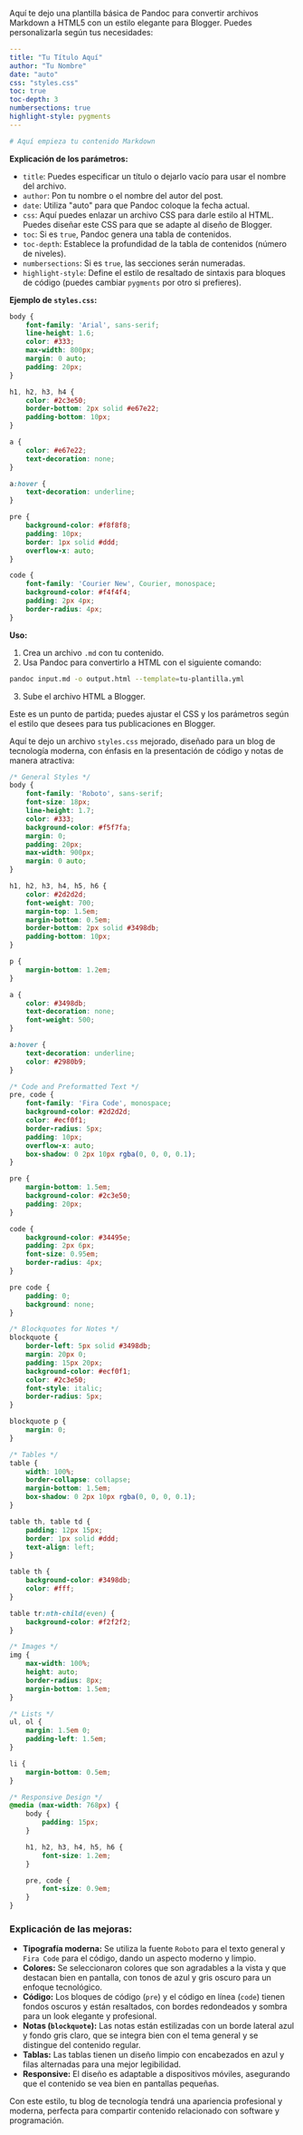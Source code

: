Aquí te dejo una plantilla básica de Pandoc para convertir archivos Markdown a HTML5 con un estilo elegante para Blogger. Puedes personalizarla según tus necesidades:

```yaml
---
title: "Tu Título Aquí"
author: "Tu Nombre"
date: "auto"
css: "styles.css"
toc: true
toc-depth: 3
numbersections: true
highlight-style: pygments
---

# Aquí empieza tu contenido Markdown
```

**Explicación de los parámetros:**

- `title`: Puedes especificar un título o dejarlo vacío para usar el nombre del archivo.
- `author`: Pon tu nombre o el nombre del autor del post.
- `date`: Utiliza "auto" para que Pandoc coloque la fecha actual.
- `css`: Aquí puedes enlazar un archivo CSS para darle estilo al HTML. Puedes diseñar este CSS para que se adapte al diseño de Blogger.
- `toc`: Si es `true`, Pandoc genera una tabla de contenidos.
- `toc-depth`: Establece la profundidad de la tabla de contenidos (número de niveles).
- `numbersections`: Si es `true`, las secciones serán numeradas.
- `highlight-style`: Define el estilo de resaltado de sintaxis para bloques de código (puedes cambiar `pygments` por otro si prefieres).

**Ejemplo de `styles.css`:**

```css
body {
    font-family: 'Arial', sans-serif;
    line-height: 1.6;
    color: #333;
    max-width: 800px;
    margin: 0 auto;
    padding: 20px;
}

h1, h2, h3, h4 {
    color: #2c3e50;
    border-bottom: 2px solid #e67e22;
    padding-bottom: 10px;
}

a {
    color: #e67e22;
    text-decoration: none;
}

a:hover {
    text-decoration: underline;
}

pre {
    background-color: #f8f8f8;
    padding: 10px;
    border: 1px solid #ddd;
    overflow-x: auto;
}

code {
    font-family: 'Courier New', Courier, monospace;
    background-color: #f4f4f4;
    padding: 2px 4px;
    border-radius: 4px;
}
```

**Uso:**

1. Crea un archivo `.md` con tu contenido.
2. Usa Pandoc para convertirlo a HTML con el siguiente comando:

```bash
pandoc input.md -o output.html --template=tu-plantilla.yml
```

3. Sube el archivo HTML a Blogger.

Este es un punto de partida; puedes ajustar el CSS y los parámetros según el estilo que desees para tus publicaciones en Blogger.






Aquí te dejo un archivo `styles.css` mejorado, diseñado para un blog de tecnología moderna, con énfasis en la presentación de código y notas de manera atractiva:

```css
/* General Styles */
body {
    font-family: 'Roboto', sans-serif;
    font-size: 18px;
    line-height: 1.7;
    color: #333;
    background-color: #f5f7fa;
    margin: 0;
    padding: 20px;
    max-width: 900px;
    margin: 0 auto;
}

h1, h2, h3, h4, h5, h6 {
    color: #2d2d2d;
    font-weight: 700;
    margin-top: 1.5em;
    margin-bottom: 0.5em;
    border-bottom: 2px solid #3498db;
    padding-bottom: 10px;
}

p {
    margin-bottom: 1.2em;
}

a {
    color: #3498db;
    text-decoration: none;
    font-weight: 500;
}

a:hover {
    text-decoration: underline;
    color: #2980b9;
}

/* Code and Preformatted Text */
pre, code {
    font-family: 'Fira Code', monospace;
    background-color: #2d2d2d;
    color: #ecf0f1;
    border-radius: 5px;
    padding: 10px;
    overflow-x: auto;
    box-shadow: 0 2px 10px rgba(0, 0, 0, 0.1);
}

pre {
    margin-bottom: 1.5em;
    background-color: #2c3e50;
    padding: 20px;
}

code {
    background-color: #34495e;
    padding: 2px 6px;
    font-size: 0.95em;
    border-radius: 4px;
}

pre code {
    padding: 0;
    background: none;
}

/* Blockquotes for Notes */
blockquote {
    border-left: 5px solid #3498db;
    margin: 20px 0;
    padding: 15px 20px;
    background-color: #ecf0f1;
    color: #2c3e50;
    font-style: italic;
    border-radius: 5px;
}

blockquote p {
    margin: 0;
}

/* Tables */
table {
    width: 100%;
    border-collapse: collapse;
    margin-bottom: 1.5em;
    box-shadow: 0 2px 10px rgba(0, 0, 0, 0.1);
}

table th, table td {
    padding: 12px 15px;
    border: 1px solid #ddd;
    text-align: left;
}

table th {
    background-color: #3498db;
    color: #fff;
}

table tr:nth-child(even) {
    background-color: #f2f2f2;
}

/* Images */
img {
    max-width: 100%;
    height: auto;
    border-radius: 8px;
    margin-bottom: 1.5em;
}

/* Lists */
ul, ol {
    margin: 1.5em 0;
    padding-left: 1.5em;
}

li {
    margin-bottom: 0.5em;
}

/* Responsive Design */
@media (max-width: 768px) {
    body {
        padding: 15px;
    }

    h1, h2, h3, h4, h5, h6 {
        font-size: 1.2em;
    }

    pre, code {
        font-size: 0.9em;
    }
}
```

### Explicación de las mejoras:

- **Tipografía moderna:** Se utiliza la fuente `Roboto` para el texto general y `Fira Code` para el código, dando un aspecto moderno y limpio.
- **Colores:** Se seleccionaron colores que son agradables a la vista y que destacan bien en pantalla, con tonos de azul y gris oscuro para un enfoque tecnológico.
- **Código:** Los bloques de código (`pre`) y el código en línea (`code`) tienen fondos oscuros y están resaltados, con bordes redondeados y sombra para un look elegante y profesional.
- **Notas (`blockquote`):** Las notas están estilizadas con un borde lateral azul y fondo gris claro, que se integra bien con el tema general y se distingue del contenido regular.
- **Tablas:** Las tablas tienen un diseño limpio con encabezados en azul y filas alternadas para una mejor legibilidad.
- **Responsive:** El diseño es adaptable a dispositivos móviles, asegurando que el contenido se vea bien en pantallas pequeñas.

Con este estilo, tu blog de tecnología tendrá una apariencia profesional y moderna, perfecta para compartir contenido relacionado con software y programación.
